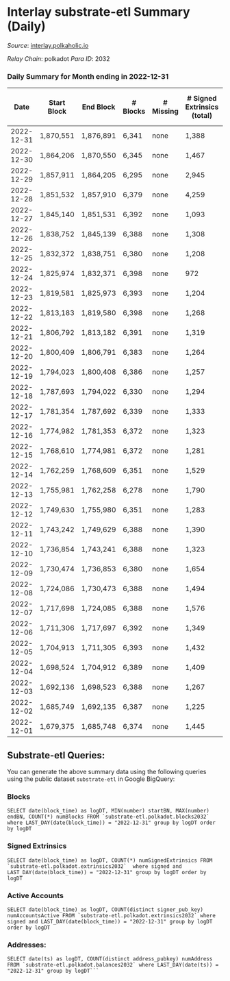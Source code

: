# Interlay substrate-etl Summary (Daily)

_Source_: [interlay.polkaholic.io](https://interlay.polkaholic.io)

*Relay Chain*: polkadot
*Para ID*: 2032



### Daily Summary for Month ending in 2022-12-31


| Date | Start Block | End Block | # Blocks | # Missing | # Signed Extrinsics (total) | # Active Accounts | # Addresses with Balances | # Events | # Transfers | # XCM Transfers In | # XCM Transfers Out |
| ---- | ----------- | --------- | -------- | --------- | --------------------------- | ----------------- | ------------------------- | -------- | ----------- | ------------------ | ------------------- |
| 2022-12-31 | 1,870,551 | 1,876,891 | 6,341 | none  | 1,388 | 130 | 10,820 | 57,442 | 6,487 ($10,909.88) | 8 ($230.48) | 14 ($215.44) |
| 2022-12-30 | 1,864,206 | 1,870,550 | 6,345 | none  | 1,467 | 121 | 10,814 | 57,908 | 6,519 ($17,426.65) | 13 ($779.86) | 20 ($2,439.04) |
| 2022-12-29 | 1,857,911 | 1,864,205 | 6,295 | none  | 2,945 | 120 | 10,806 | 63,192 | 6,436 ($17,874.19) | 6 ($438.24) | 12 ($339.87) |
| 2022-12-28 | 1,851,532 | 1,857,910 | 6,379 | none  | 4,259 | 144 | 10,803 | 69,468 | 6,566 ($84,525.79) | 7 ($638.46) | 26 ($4,254.75) |
| 2022-12-27 | 1,845,140 | 1,851,531 | 6,392 | none  | 1,093 | 120 | 10,794 | 56,749 | 6,537 ($10,510.33) | 12 ($730.77) | 24 ($14,338.02) |
| 2022-12-26 | 1,838,752 | 1,845,139 | 6,388 | none  | 1,308 | 130 | 10,788 | 57,662 | 6,563 ($12,322.90) | 19 ($997.92) | 29 ($945.11) |
| 2022-12-25 | 1,832,372 | 1,838,751 | 6,380 | none  | 1,208 | 120 |  | 57,034 | 6,510 ($7,598.38) | 8 ($1,333.03) | 14 ($1,349.95) |
| 2022-12-24 | 1,825,974 | 1,832,371 | 6,398 | none  | 972 | 113 |  | 56,041 | 6,516 ($5,406.18) | 10 ($691.98) | 11 ($294.17) |
| 2022-12-23 | 1,819,581 | 1,825,973 | 6,393 | none  | 1,204 | 131 |  | 57,128 | 6,552 ($34,394.90) | 11 ($626.26) | 19 ($1,230.37) |
| 2022-12-22 | 1,813,183 | 1,819,580 | 6,398 | none  | 1,268 | 126 |  | 57,477 | 6,545 ($7,807.58) | 9 ($357.03) | 16 ($977.49) |
| 2022-12-21 | 1,806,792 | 1,813,182 | 6,391 | none  | 1,319 | 135 |  | 57,656 | 6,572 ($9,183.10) | 11 ($4,980.38) | 27 ($15,006.09) |
| 2022-12-20 | 1,800,409 | 1,806,791 | 6,383 | none  | 1,264 | 135 |  | 57,305 | 6,526 ($7,713.43) | 12 ($258.69) | 10 ($3,216.45) |
| 2022-12-19 | 1,794,023 | 1,800,408 | 6,386 | none  | 1,257 | 112 |  | 57,266 | 6,521 ($12,655.01) | 12 ($919.05) | 12 ($592.24) |
| 2022-12-18 | 1,787,693 | 1,794,022 | 6,330 | none  | 1,294 | 125 | 10,745 | 57,125 | 6,482 ($36,687.52) | 7 ($21,082.85) | 15 ($180.82) |
| 2022-12-17 | 1,781,354 | 1,787,692 | 6,339 | none  | 1,333 | 134 | 10,742 | 57,360 | 6,487 ($5,643.69) | 19 ($2,389.19) | 26 ($986.45) |
| 2022-12-16 | 1,774,982 | 1,781,353 | 6,372 | none  | 1,323 | 141 | 10,739 | 57,676 | 6,541 ($9,914.52) | 22 ($1,177.43) | 24 ($28,077.41) |
| 2022-12-15 | 1,768,610 | 1,774,981 | 6,372 | none  | 1,281 | 134 | 10,733 | 57,415 | 6,537 ($11,851.18) | 13 ($1,024.27) | 16 ($1,498.74) |
| 2022-12-14 | 1,762,259 | 1,768,609 | 6,351 | none  | 1,529 | 138 | 10,724 | 58,537 | 6,523 ($22,823.80) | 10 ($409.75) | 25 ($213,486) |
| 2022-12-13 | 1,755,981 | 1,762,258 | 6,278 | none  | 1,790 | 184 | 10,716 | 59,356 | 6,509 ($82,947.43) | 26 ($4,183.92) | 33 ($504,484) |
| 2022-12-12 | 1,749,630 | 1,755,980 | 6,351 | none  | 1,283 | 131 |  | 57,295 | 6,510 ($86,059.32) | 6 ($340.71) | 12 ($13,468.87) |
| 2022-12-11 | 1,743,242 | 1,749,629 | 6,388 | none  | 1,390 | 155 | 10,707 | 58,149 | 6,599 ($16,718.51) | 16 ($3,629.90) | 24 ($8,235.29) |
| 2022-12-10 | 1,736,854 | 1,743,241 | 6,388 | none  | 1,323 | 122 | 10,692 | 57,596 | 6,537 ($8,565.15) | 9 ($484.21) | 14 ($2,432.04) |
| 2022-12-09 | 1,730,474 | 1,736,853 | 6,380 | none  | 1,654 | 322 | 10,691 | 59,129 | 6,718 ($127,740) | 11 ($12,291.12) | 15 ($293.05) |
| 2022-12-08 | 1,724,086 | 1,730,473 | 6,388 | none  | 1,494 | 133 | 10,687 | 58,609 | 6,553 ($19,243.69) | 14 ($399.91) | 16 ($24,406.75) |
| 2022-12-07 | 1,717,698 | 1,724,085 | 6,388 | none  | 1,576 | 138 | 10,683 | 58,807 | 6,598 ($65,847.45) | 24 ($4,218.95) | 22 ($113,444) |
| 2022-12-06 | 1,711,306 | 1,717,697 | 6,392 | none  | 1,349 | 161 | 10,674 | 58,203 | 6,630 ($134,776) | 28 ($49,546.98) | 28 ($23,177.22) |
| 2022-12-05 | 1,704,913 | 1,711,305 | 6,393 | none  | 1,432 | 150 | 10,667 | 58,550 | 6,667 ($44,318.95) | 28 ($20,471.53) | 27 ($2,505.48) |
| 2022-12-04 | 1,698,524 | 1,704,912 | 6,389 | none  | 1,409 | 146 | 10,656 | 58,253 | 6,583 ($32,566.98) | 17 ($1,566.17) | 20 ($1,087.16) |
| 2022-12-03 | 1,692,136 | 1,698,523 | 6,388 | none  | 1,267 | 117 | 10,649 | 57,347 | 6,519 ($23,694.22) | 9 ($2,797.75) | 11 ($711.38) |
| 2022-12-02 | 1,685,749 | 1,692,135 | 6,387 | none  | 1,225 | 138 | 10,646 | 57,329 | 6,588 ($31,376.33) | 19 ($7,100.51) | 24 ($2,074.65) |
| 2022-12-01 | 1,679,375 | 1,685,748 | 6,374 | none  | 1,445 | 134 | 10,641 | 58,024 | 6,530 ($17,949.92) | 11 ($235,894) | 10 ($399.79) |

## Substrate-etl Queries:
You can generate the above summary data using the following queries using the public dataset `substrate-etl` in Google BigQuery:


### Blocks
```
SELECT date(block_time) as logDT, MIN(number) startBN, MAX(number) endBN, COUNT(*) numBlocks FROM `substrate-etl.polkadot.blocks2032`  where LAST_DAY(date(block_time)) = "2022-12-31" group by logDT order by logDT
```


### Signed Extrinsics
```
SELECT date(block_time) as logDT, COUNT(*) numSignedExtrinsics FROM `substrate-etl.polkadot.extrinsics2032`  where signed and LAST_DAY(date(block_time)) = "2022-12-31" group by logDT order by logDT
```


### Active Accounts
```
SELECT date(block_time) as logDT, COUNT(distinct signer_pub_key) numAccountsActive FROM `substrate-etl.polkadot.extrinsics2032` where signed and LAST_DAY(date(block_time)) = "2022-12-31" group by logDT order by logDT
```


### Addresses:
```
SELECT date(ts) as logDT, COUNT(distinct address_pubkey) numAddress FROM `substrate-etl.polkadot.balances2032` where LAST_DAY(date(ts)) = "2022-12-31" group by logDT```

